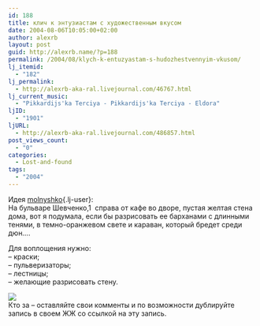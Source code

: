 ```yaml
---
id: 188
title: клич к энтузиастам с художественным вкусом
date: 2004-08-06T10:05:00+02:00
author: alexrb
layout: post
guid: http://alexrb.name/?p=188
permalink: /2004/08/klych-k-entuzyastam-s-hudozhestvennyim-vkusom/
lj_itemid:
  - "182"
lj_permalink:
  - http://alexrb-aka-ral.livejournal.com/46767.html
lj_current_music:
  - "Pikkardijs'ka Terciya - Pikkardijs'ka Terciya - Eldora"
ljID:
  - "1901"
ljURL:
  - http://alexrb-aka-ral.livejournal.com/486857.html
post_views_count:
  - "0"
categories:
  - Lost-and-found
tags:
  - "2004"
---
```

Идея [molnyshko](http://molnyshko.livejournal.com/){.lj-user}:  
На бульваре Шевченко,1&nbsp; справа от кафе во дворе, пустая желтая стена дома, вот я подумала, если бы разрисовать ее барханами с длинными тенями, в темно-оранжевом свете и караван, который бредет среди дюн&#8230;.

Для воплощения нужно:  
&#8211; краски;  
&#8211; пульверизаторы;  
&#8211; лестницы;  
&#8211; желающие разрисовать стену.  
<!--more смотреть картинку-->

![](http://img.lj.com.ua/alexrb-aka-ral/karavan.jpg) </img>  
Кто за &#8211; оставляйте свои комменты и по возможности дублируйте запись в своем ЖЖ со ссылкой на эту запись.